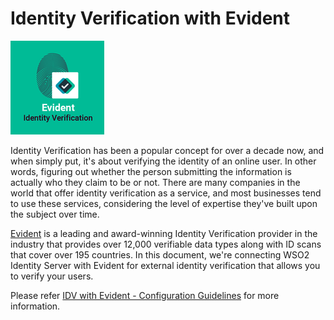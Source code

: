 # Identity Verification with Evident

![Evident IDV Connector](docs/img/evident-connector-logo.png "Evident IDV Connector")

Identity Verification has been a popular concept for over a decade now, and when simply put, it's about verifying 
the identity of an online user. In other words, figuring out whether the person submitting the information is 
actually who they claim to be or not. There are many companies in the world that offer identity verification as a 
service, and most businesses tend to use these services, considering the level of expertise they've built upon the 
subject over time.

[Evident](https://www.evidentid.com) is a leading and award-winning Identity Verification provider in the industry 
that provides over 12,000 verifiable data types along with ID scans that cover over 195 countries. In this document, 
we're connecting WSO2 Identity Server with Evident for external identity verification that allows you to verify 
your users.

Please refer [IDV with Evident - Configuration Guidelines](docs/README.md) for more information.
